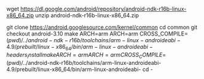 wget https://dl.google.com/android/repository/android-ndk-r16b-linux-x86_64.zip
unzip android-ndk-r16b-linux-x86_64.zip

git clone https://android.googlesource.com/kernel/common
cd common
git checkout android-3.10
make ARCH=arm ARCH=arm CROSS_COMPILE=$(pwd)/../android-ndk-r16b/toolchains/arm-linux-androideabi-4.9/prebuilt/linux-x86_64/bin/arm-linux-androideabi- headers_install
make ARCH=arm ARCH=arm CROSS_COMPILE=$(pwd)/../android-ndk-r16b/toolchains/arm-linux-androideabi-4.9/prebuilt/linux-x86_64/bin/arm-linux-androideabi-
cd -


